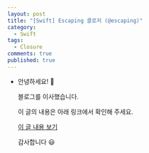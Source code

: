 ```yaml
---
layout: post
title: "[Swift] Escaping 클로저 (@escaping)"
category:
  - Swift
tags:
  - Closure
comments: true
published: true
---
```


- 안녕하세요! 👋

  블로그를 이사했습니다.

  이 글의 내용은 아래 링크에서 확인해 주세요.

  [이 글 내용 보기](https://gitminam.com/ios/escapingclosure/)

  감사합니다 😃
